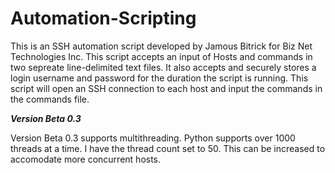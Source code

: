 # Automation-Scripting
This is an SSH automation script developed by Jamous Bitrick for Biz Net Technologies Inc.
This script accepts an input of Hosts and commands in two sepreate line-delimited text files. It also accepts and securely stores a login username and password for the duration the script is running.
This script will open an SSH connection to each host and input the commands in the commands file.


 ***Version Beta 0.3***
 
Version Beta 0.3 supports multithreading. Python supports over 1000 threads at a time. I have the thread count set to 50. This can be increased to accomodate more concurrent hosts.

